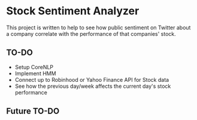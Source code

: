# Stock Sentiment Analyzer

This project is written to help to see how public sentiment on Twitter about a company correlate with the performance of that companies' stock.

## TO-DO
* Setup CoreNLP
* Implement HMM
* Connect up to Robinhood or Yahoo Finance API for Stock data
* See how the previous day/week affects the current day's stock performance

## Future TO-DO
